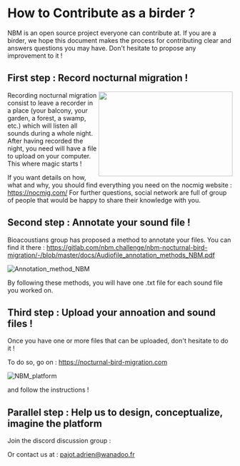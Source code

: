 # How to Contribute as a birder ? # 

NBM is an open source project everyone can contribute at. 
If you are a birder, we hope this document makes the process for contributing clear and answers questions you may have. 
Don't hesitate to propose any improvement to it ! 

## First step : Record nocturnal migration ! ##

<img align= "right" width="300" height="190" src="/uploads/ed9fdd4398a8f82d268dd4abd66831ea/Recording_setting.jpg" source= "(Source of the image : The Sound Approach)">


Recording nocturnal migration consist to leave a recorder in a place (your balcony, your garden, a forest, a swamp, etc.) which will listen all sounds during a whole night. 
After having recorded the night, you need will have a file to upload on your computer. 
This where magic starts ! 

If you want details on how, what and why, you should find everything you need on the nocmig website : https://nocmig.com/
For further questions, social network are full of group of people that would be happy to share their knowledge with you. 

## Second step : Annotate your sound file ! ## 

Bioacoustians group has proposed a method to annotate your files. 
You can find it there : https://gitlab.com/nbm.challenge/nbm-nocturnal-bird-migration/-/blob/master/docs/Audiofile_annotation_methods_NBM.pdf

![Annotation_method_NBM](/uploads/b51e89eb0f8f156183a0cc2214958e66/Annotation_method_NBM.png)

By following these methods, you will have one .txt file for each sound file you worked on.

## Third step : Upload your annoation and sound files ! ##

Once you have one or more files that can be uploaded, don't hesitate to do it ! 

To do so, go on : https://nocturnal-bird-migration.com

![NBM_platform](/uploads/48ad30a2204187a132ff086a4dd71629/NBM_platform.png)

and follow the instructions !


## Parallel step : Help us to design, conceptualize, imagine the platform ## 

Join the discord discussion group : 

Or contact us at : pajot.adrien@wanadoo.fr




